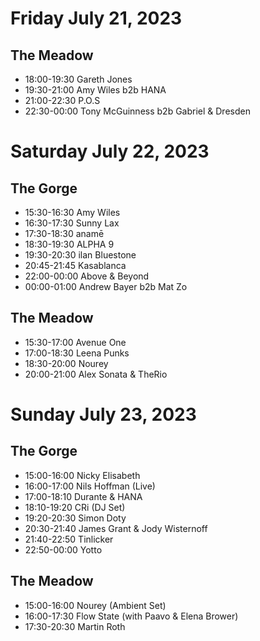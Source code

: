 # Friday July 21, 2023

## The Meadow

- 18:00-19:30 Gareth Jones
- 19:30-21:00 Amy Wiles b2b HANA
- 21:00-22:30 P.O.S
- 22:30-00:00 Tony McGuinness b2b Gabriel & Dresden

# Saturday July 22, 2023

## The Gorge

- 15:30-16:30 Amy Wiles
- 16:30-17:30 Sunny Lax
- 17:30-18:30 anamē
- 18:30-19:30 ALPHA 9
- 19:30-20:30 ilan Bluestone
- 20:45-21:45 Kasablanca
- 22:00-00:00 Above & Beyond
- 00:00-01:00 Andrew Bayer b2b Mat Zo

## The Meadow

- 15:30-17:00 Avenue One
- 17:00-18:30 Leena Punks
- 18:30-20:00 Nourey
- 20:00-21:00 Alex Sonata & TheRio

# Sunday July 23, 2023

## The Gorge

- 15:00-16:00 Nicky Elisabeth
- 16:00-17:00 Nils Hoffman (Live)
- 17:00-18:10 Durante & HANA
- 18:10-19:20 CRi (DJ Set)
- 19:20-20:30 Simon Doty
- 20:30-21:40 James Grant & Jody Wisternoff
- 21:40-22:50 Tinlicker
- 22:50-00:00 Yotto

## The Meadow

- 15:00-16:00 Nourey (Ambient Set)
- 16:00-17:30 Flow State (with Paavo & Elena Brower)
- 17:30-20:30 Martin Roth
